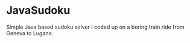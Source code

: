 # JavaSudoku
Simple Java based sudoku solver I coded up on a boring train ride from Geneva to Lugano.
